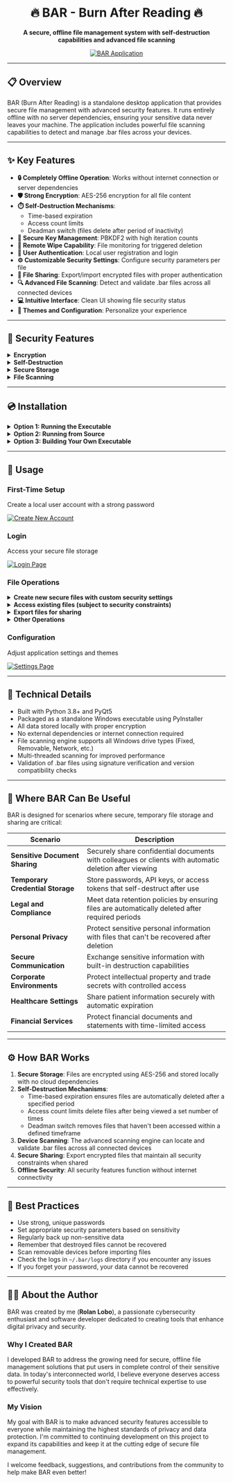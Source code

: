 <div align="center">

# 🔥 BAR - Burn After Reading 🔥

**A secure, offline file management system with self-destruction capabilities and advanced file scanning**

[![BAR Application ](resources/BAR_logo.ico)](resources/BAR_logo.ico)

</div>

---

## 📋 Overview

BAR (Burn After Reading) is a standalone desktop application that provides secure file management with advanced security features. It runs entirely offline with no server dependencies, ensuring your sensitive data never leaves your machine. The application includes powerful file scanning capabilities to detect and manage .bar files across your devices.

---

## ✨ Key Features

- **🔒 Completely Offline Operation**: Works without internet connection or server dependencies
- **🛡️ Strong Encryption**: AES-256 encryption for all file content
- **⏱️ Self-Destruction Mechanisms**:
  - Time-based expiration
  - Access count limits
  - Deadman switch (files delete after period of inactivity)
- **🔑 Secure Key Management**: PBKDF2 with high iteration counts
- **📱 Remote Wipe Capability**: File monitoring for triggered deletion
- **👤 User Authentication**: Local user registration and login
- **⚙️ Customizable Security Settings**: Configure security parameters per file
- **🔄 File Sharing**: Export/import encrypted files with proper authentication
- **🔍 Advanced File Scanning**: Detect and validate .bar files across all connected devices
- **💻 Intuitive Interface**: Clean UI showing file security status
- **🎨 Themes and Configuration**: Personalize your experience

---

## 🔐 Security Features

<details>
<summary><b>Encryption</b></summary>

- AES-256 in GCM mode for authenticated encryption
- Unique encryption key for each file
- Key derivation using PBKDF2-HMAC-SHA256
</details>

<details>
<summary><b>Self-Destruction</b></summary>

- Time-based: Files automatically delete after a specified time
- Access-count: Files delete after being accessed a certain number of times
- Deadman switch: Files delete if not accessed within a specified period
</details>

<details>
<summary><b>Secure Storage</b></summary>

- All data stored locally in the `~/.bar` directory with proper encryption
- No plaintext storage of sensitive information
- Secure key management
</details>

<details>
<summary><b>File Scanning</b></summary>

- Signature validation to ensure file integrity
- Version compatibility checking
- Secure detection of .bar files across all connected devices
- Support for removable media scanning
</details>

---

## 💿 Installation

<details>
<summary><b>Option 1: Running the Executable</b></summary>

1. Download the latest release of BAR.exe
2. No installation required - simply double-click the executable to run
</details>

<details>
<summary><b>Option 2: Running from Source</b></summary>

1. Ensure you have Python 3.8 or higher installed
2. Clone or download the repository
3. Install dependencies: `pip install -r requirements.txt`
4. Run the application: `python main.py`
</details>

<details>
<summary><b>Option 3: Building Your Own Executable</b></summary>

1. Install dependencies: `pip install -r requirements.txt`
2. Run the build script: `python build.py`
3. Find the executable in the `dist` directory
</details>

---

## 📱 Usage

### First-Time Setup
Create a local user account with a strong password
   
[![Create New Account](resources/Create_new_account_page.png)](resources/Create_new_account_page.png)

### Login
Access your secure file storage
   
[![Login Page](resources/login_page.png)](resources/login_page.png)

### File Operations

<details>
<summary><b>Create new secure files with custom security settings</b></summary>

[![Add Secure File](resources/add_secure_file_page.png)](resources/add_secure_file_page.png)
</details>

<details>
<summary><b>Access existing files (subject to security constraints)</b></summary>

[![File Details](resources/Detail_of_dummy_file.png)](resources/Detail_of_dummy_file.png)
</details>

<details>
<summary><b>Export files for sharing</b></summary>

[![Export Original File](resources/Export_original_file.png)](resources/Export_original_file.png)

[![Export Encrypted File](resources/Export_portable_encrypted_file.png)](resources/Export_portable_encrypted_file.png)
</details>

<details>
<summary><b>Other Operations</b></summary>

- Import shared files
- Scan devices for .bar files
</details>

### Configuration
Adjust application settings and themes
   
[![Settings Page](resources/Settings_page.png)](resources/Settings_page.png)

---

## 🔧 Technical Details

- Built with Python 3.8+ and PyQt5
- Packaged as a standalone Windows executable using PyInstaller
- All data stored locally with proper encryption
- No external dependencies or internet connection required
- File scanning engine supports all Windows drive types (Fixed, Removable, Network, etc.)
- Multi-threaded scanning for improved performance
- Validation of .bar files using signature verification and version compatibility checks

---

## 🚀 Where BAR Can Be Useful

BAR is designed for scenarios where secure, temporary file storage and sharing are critical:

| Scenario | Description |
|----------|-------------|
| **Sensitive Document Sharing** | Securely share confidential documents with colleagues or clients with automatic deletion after viewing |
| **Temporary Credential Storage** | Store passwords, API keys, or access tokens that self-destruct after use |
| **Legal and Compliance** | Meet data retention policies by ensuring files are automatically deleted after required periods |
| **Personal Privacy** | Protect sensitive personal information with files that can't be recovered after deletion |
| **Secure Communication** | Exchange sensitive information with built-in destruction capabilities |
| **Corporate Environments** | Protect intellectual property and trade secrets with controlled access |
| **Healthcare Settings** | Share patient information securely with automatic expiration |
| **Financial Services** | Protect financial documents and statements with time-limited access |

---

## ⚙️ How BAR Works

1. **Secure Storage**: Files are encrypted using AES-256 and stored locally with no cloud dependencies
2. **Self-Destruction Mechanisms**: 
   - Time-based expiration ensures files are automatically deleted after a specified period
   - Access count limits delete files after being viewed a set number of times
   - Deadman switch removes files that haven't been accessed within a defined timeframe
3. **Device Scanning**: The advanced scanning engine can locate and validate .bar files across all connected devices
4. **Secure Sharing**: Export encrypted files that maintain all security constraints when shared
5. **Offline Security**: All security features function without internet connectivity

---

## 📝 Best Practices

- Use strong, unique passwords
- Set appropriate security parameters based on sensitivity
- Regularly back up non-sensitive data
- Remember that destroyed files cannot be recovered
- Scan removable devices before importing files
- Check the logs in `~/.bar/logs` directory if you encounter any issues
- If you forget your password, your data cannot be recovered

---

## 👨‍💻 About the Author

BAR was created by me (**Rolan Lobo**), a passionate cybersecurity enthusiast and software developer dedicated to creating tools that enhance digital privacy and security.

### Why I Created BAR

I developed BAR to address the growing need for secure, offline file management solutions that put users in complete control of their sensitive data. In today's interconnected world, I believe everyone deserves access to powerful security tools that don't require technical expertise to use effectively.

### My Vision

My goal with BAR is to make advanced security features accessible to everyone while maintaining the highest standards of privacy and data protection. I'm committed to continuing development on this project to expand its capabilities and keep it at the cutting edge of secure file management.

I welcome feedback, suggestions, and contributions from the community to help make BAR even better!